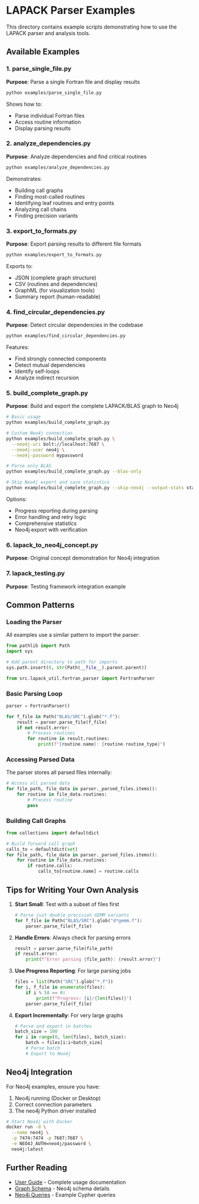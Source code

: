 # LAPACK Parser Examples

This directory contains example scripts demonstrating how to use the LAPACK parser and analysis tools.

## Available Examples

### 1. parse_single_file.py
**Purpose**: Parse a single Fortran file and display results

```bash
python examples/parse_single_file.py
```

Shows how to:
- Parse individual Fortran files
- Access routine information
- Display parsing results

### 2. analyze_dependencies.py
**Purpose**: Analyze dependencies and find critical routines

```bash
python examples/analyze_dependencies.py
```

Demonstrates:
- Building call graphs
- Finding most-called routines
- Identifying leaf routines and entry points
- Analyzing call chains
- Finding precision variants

### 3. export_to_formats.py
**Purpose**: Export parsing results to different file formats

```bash
python examples/export_to_formats.py
```

Exports to:
- JSON (complete graph structure)
- CSV (routines and dependencies)
- GraphML (for visualization tools)
- Summary report (human-readable)

### 4. find_circular_dependencies.py
**Purpose**: Detect circular dependencies in the codebase

```bash
python examples/find_circular_dependencies.py
```

Features:
- Find strongly connected components
- Detect mutual dependencies
- Identify self-loops
- Analyze indirect recursion

### 5. build_complete_graph.py
**Purpose**: Build and export the complete LAPACK/BLAS graph to Neo4j

```bash
# Basic usage
python examples/build_complete_graph.py

# Custom Neo4j connection
python examples/build_complete_graph.py \
  --neo4j-uri bolt://localhost:7687 \
  --neo4j-user neo4j \
  --neo4j-password mypassword

# Parse only BLAS
python examples/build_complete_graph.py --blas-only

# Skip Neo4j export and save statistics
python examples/build_complete_graph.py --skip-neo4j --output-stats stats.json
```

Options:
- Progress reporting during parsing
- Error handling and retry logic
- Comprehensive statistics
- Neo4j export with verification

### 6. lapack_to_neo4j_concept.py
**Purpose**: Original concept demonstration for Neo4j integration

### 7. lapack_testing.py
**Purpose**: Testing framework integration example

## Common Patterns

### Loading the Parser

All examples use a similar pattern to import the parser:

```python
from pathlib import Path
import sys

# Add parent directory to path for imports
sys.path.insert(0, str(Path(__file__).parent.parent))

from src.lapack_util.fortran_parser import FortranParser
```

### Basic Parsing Loop

```python
parser = FortranParser()

for f_file in Path("BLAS/SRC").glob("*.f"):
    result = parser.parse_file(f_file)
    if not result.error:
        # Process routines
        for routine in result.routines:
            print(f"{routine.name}: {routine.routine_type}")
```

### Accessing Parsed Data

The parser stores all parsed files internally:

```python
# Access all parsed data
for file_path, file_data in parser._parsed_files.items():
    for routine in file_data.routines:
        # Process routine
        pass
```

### Building Call Graphs

```python
from collections import defaultdict

# Build forward call graph
calls_to = defaultdict(set)
for file_path, file_data in parser._parsed_files.items():
    for routine in file_data.routines:
        if routine.calls:
            calls_to[routine.name] = routine.calls
```

## Tips for Writing Your Own Analysis

1. **Start Small**: Test with a subset of files first
   ```python
   # Parse just double precision GEMM variants
   for f_file in Path("BLAS/SRC").glob("d*gemm.f"):
       parser.parse_file(f_file)
   ```

2. **Handle Errors**: Always check for parsing errors
   ```python
   result = parser.parse_file(file_path)
   if result.error:
       print(f"Error parsing {file_path}: {result.error}")
   ```

3. **Use Progress Reporting**: For large parsing jobs
   ```python
   files = list(Path("SRC").glob("*.f"))
   for i, f_file in enumerate(files):
       if i % 50 == 0:
           print(f"Progress: {i}/{len(files)}")
       parser.parse_file(f_file)
   ```

4. **Export Incrementally**: For very large graphs
   ```python
   # Parse and export in batches
   batch_size = 100
   for i in range(0, len(files), batch_size):
       batch = files[i:i+batch_size]
       # Parse batch
       # Export to Neo4j
   ```

## Neo4j Integration

For Neo4j examples, ensure you have:

1. Neo4j running (Docker or Desktop)
2. Correct connection parameters
3. The neo4j Python driver installed

```bash
# Start Neo4j with Docker
docker run -d \
  --name neo4j \
  -p 7474:7474 -p 7687:7687 \
  -e NEO4J_AUTH=neo4j/password \
  neo4j:latest
```

## Further Reading

- [User Guide](../docs/USER_GUIDE.md) - Complete usage documentation
- [Graph Schema](../docs/GRAPH_SCHEMA.md) - Neo4j schema details
- [Neo4j Queries](../docs/NEO4J_QUERIES.md) - Example Cypher queries